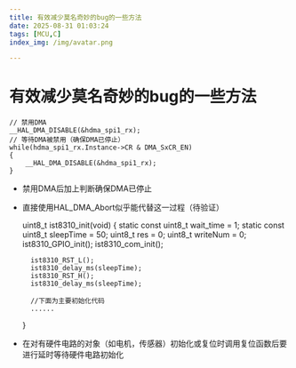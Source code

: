 ```yaml
---
title: 有效减少莫名奇妙的bug的一些方法
date: 2025-08-31 01:03:24
tags: [MCU,C]
index_img: /img/avatar.png

---
```


# 有效减少莫名奇妙的bug的一些方法

```
// 禁用DMA
__HAL_DMA_DISABLE(&hdma_spi1_rx);
// 等待DMA被禁用（确保DMA已停止）
while(hdma_spi1_rx.Instance->CR & DMA_SxCR_EN)
{
    __HAL_DMA_DISABLE(&hdma_spi1_rx);
}
```

- 禁用DMA后加上判断确保DMA已停止
- 直接使用HAL_DMA_Abort似乎能代替这一过程（待验证）



    uint8_t ist8310_init(void)
    {
        static const uint8_t wait_time = 1;
        static const uint8_t sleepTime = 50;
        uint8_t res = 0;
        uint8_t writeNum = 0;
        ist8310_GPIO_init();
        ist8310_com_init();
    
        ist8310_RST_L();
        ist8310_delay_ms(sleepTime);
        ist8310_RST_H();
        ist8310_delay_ms(sleepTime);
        
        //下面为主要初始化代码
        ......
    }

- 在对有硬件电路的对象（如电机，传感器）初始化或复位时调用复位函数后要进行延时等待硬件电路初始化





